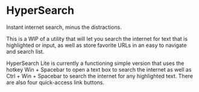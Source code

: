 # HyperSearch
Instant internet search, minus the distractions.

This is a WIP of a utility that will let you search the internet for text that is highlighted or input, as well as store favorite URLs in an easy to navigate and search list.

HyperSearch Lite is currently a functioning simple version that uses the hotkey Win + Spacebar to open a text box to search the internet as well as Ctrl + Win + Spacebar to search the internet for any highlighted text. There are also four quick-access link buttons.
